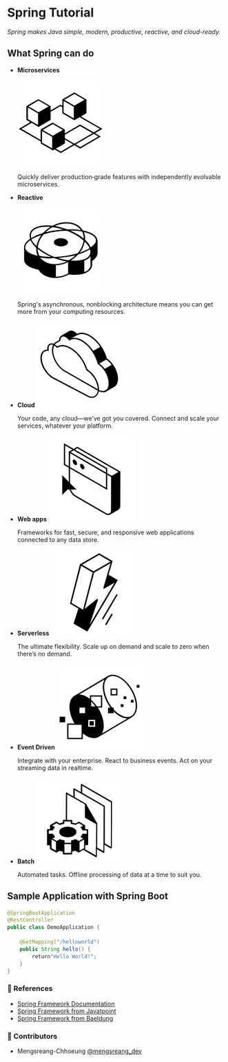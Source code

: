# Spring Tutorial

_Spring makes Java simple, modern, productive, reactive, and cloud-ready._

## What Spring can do

- **Microservices**

  ![Microservice](/doc-images/microservices.svg)

  Quickly deliver production‑grade features with independently evolvable microservices.

- **Reactive**

  ![Reactive](/doc-images/reactive.svg)

  Spring's asynchronous, nonblocking architecture means you can get more from your computing resources.

- **Cloud**
  ![Cloud](/doc-images/cloud.svg)

  Your code, any cloud—we’ve got you covered. Connect and scale your services, whatever your platform.

- **Web apps**
  ![Web apps](/doc-images/web-apps.svg)

  Frameworks for fast, secure, and responsive web applications connected to any data store.

- **Serverless**
  ![Serverless](/doc-images/serverless.svg)

  The ultimate flexibility. Scale up on demand and scale to zero when there’s no demand.

- **Event Driven**
  ![Event Driven](/doc-images/event-driven.svg)

  Integrate with your enterprise. React to business events. Act on your streaming data in realtime.

- **Batch**
  ![Batch](/doc-images/batch.svg)

  Automated tasks. Offline processing of data at a time to suit you.

## Sample Application with Spring Boot

```java
@SpringBootApplication
@RestController
public class DemoApplication {
    
    @GetMapping("/helloworld")
    public String hello() {
        return"Hello World!";
    }
}
```

### 📜 References

- [Spring Framework Documentation](https://docs.spring.io/spring-framework/docs/current/reference/html)
- [Spring Framework from Javatpoint](https://www.javatpoint.com/spring-tutorial)
- [Spring Framework from Baeldung](https://baeldung.com/spring-tutorial)

### 🤝 Contributors

- Mengsreang-Chhoeung [@mengsreang_dev](https://twitter.com/mengsreang_dev)
